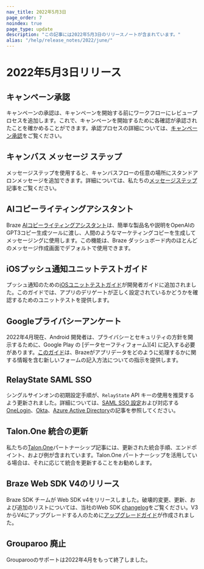```yaml
---
nav_title: 2022年5月3日
page_order: 7
noindex: true
page_type: update
description: "この記事には2022年5月3日のリリースノートが含まれています。"
alias: "/help/release_notes/2022/june/"
---
```


# 2022年5月3日リリース

## キャンペーン承認

キャンペーンの承認は、キャンペーンを開始する前にワークフローにレビュープロセスを追加します。これで、キャンペーンを開始するために各確認が承認されたことを確かめることができます。承認プロセスの詳細については、[キャンペーン承認]({{site.baseurl}}/user_guide/engagement_tools/campaigns/managing_campaigns/campaign_approval/)をご覧ください。

## キャンバス メッセージ ステップ

メッセージステップを使用すると、キャンバスフローの任意の場所にスタンドアロンメッセージを追加できます。詳細については、私たちの[メッセージステップ]({{site.baseurl}}/user_guide/engagement_tools/canvas/canvas_components/message_step/)記事をご覧ください。

## AIコピーライティングアシスタント

Braze [AIコピーライティングアシスタント]({{site.baseurl}}/user_guide/intelligence/ai_copywriting#ai-copywriting-assistant)は、簡単な製品名や説明をOpenAIのGPT3コピー生成ツールに渡し、人間のようなマーケティングコピーを生成してメッセージングに使用します。この機能は、Braze ダッシュボード内のほとんどのメッセージ作成画面でデフォルトで使用できます。

## iOSプッシュ通知ユニットテストガイド

プッシュ通知のための[iOSユニットテストガイド]({{site.baseurl}}/developer_guide/platform_integration_guides/ios/push_notifications/unit_tests#unit-tests)が開発者ガイドに追加されました。このガイドでは、アプリのデリゲートが正しく設定されているかどうかを確認するためのユニットテストを提供します。 

## Googleプライバシーアンケート

2022年4月現在、Android 開発者は、プライバシーとセキュリティの方針を開示するために、Google Play の [データセーフティフォーム][4] に記入する必要があります。[このガイド]({{site.baseurl}}/developer_guide/platform_integration_guides/android/google_play_privacy#google-play-privacy-questionnaire)は、Brazeがアプリデータをどのように処理するかに関する情報を含む新しいフォームの記入方法についての指示を提供します。 

## RelayState SAML SSO

シングルサインオンの初期設定手順が、`RelayState` API キーの使用を推奨するよう更新されました。詳細については、[SAML SSO 設定]({{site.baseurl}}/user_guide/administrative/access_braze/single_sign_on/set_up/)および対応する[OneLogin]({{site.baseurl}}/user_guide/administrative/access_braze/single_sign_on/onelogin/)、[Okta]({{site.baseurl}}/user_guide/administrative/access_braze/single_sign_on/okta/)、[Azure Active Directory]({{site.baseurl}}/user_guide/administrative/access_braze/single_sign_on/entra/)の記事を参照してください。 

## Talon.One 統合の更新

私たちの[Talon.One]({{site.baseurl}}/partners/message_orchestration/channel_extensions/loyalty/talonone#talonone)パートナーシップ記事には、更新された統合手順、エンドポイント、および例が含まれています。Talon.One パートナーシップを活用している場合は、それに応じて統合を更新することをお勧めします。

## Braze Web SDK V4のリリース

Braze SDK チームが Web SDK v4をリリースしました。破壊的変更、更新、および追加のリストについては、当社のWeb SDK [changelog](https://github.com/braze-inc/braze-web-sdk/blob/master/CHANGELOG.md)をご覧ください。V3からV4にアップグレードする人のために[アップグレードガイド](https://github.com/braze-inc/braze-web-sdk/blob/master/UPGRADE_GUIDE.md)が作成されました。

## Grouparoo 廃止

Grouparooのサポートは2022年4月をもって終了しました。
